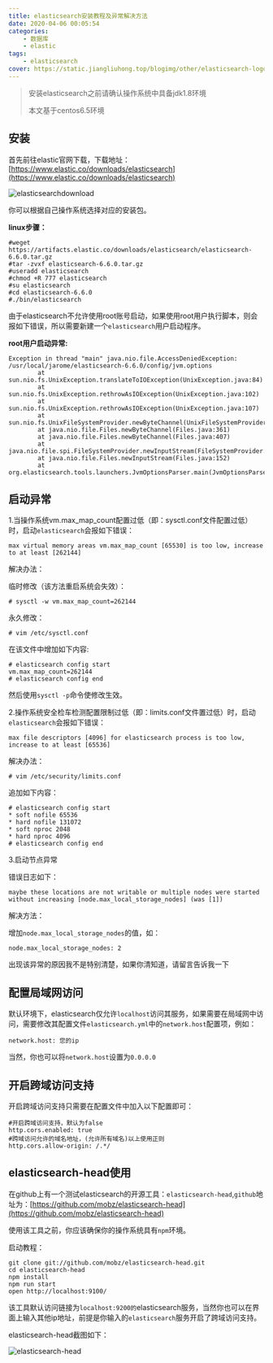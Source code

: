 ```yaml
---
title: elasticsearch安装教程及异常解决方法
date: 2020-04-06 00:05:54
categories:
    - 数据库
    - elastic
tags:
    - elasticsearch
cover: https://static.jiangliuhong.top/blogimg/other/elasticsearch-logo.png
---
```


> 安装elasticsearch之前请确认操作系统中具备jdk1.8环境
>
> 本文基于centos6.5环境

## 安装

首先前往elastic官网下载，下载地址：[https://www.elastic.co/downloads/elasticsearch](https://www.elastic.co/downloads/elasticsearch)

![elasticsearchdownload](https://static.jiangliuhong.top/blogimg/other/elasticsearchdownload.png)

你可以根据自己操作系统选择对应的安装包。

**linux步骤：**

```
#weget https://artifacts.elastic.co/downloads/elasticsearch/elasticsearch-6.6.0.tar.gz
#tar -zvxf elasticsearch-6.6.0.tar.gz
#useradd elasticsearch
#chmod +R 777 elasticsearch
#su elasticsearch
#cd elasticsearch-6.6.0
#./bin/elasticsearch
```

由于elasticsearch不允许使用root账号启动，如果使用root用户执行脚本，则会报如下错误，所以需要新建一个`elasticsearch`用户启动程序。

**root用户启动异常:**

```
Exception in thread "main" java.nio.file.AccessDeniedException: /usr/local/jarome/elasticsearch-6.6.0/config/jvm.options
        at sun.nio.fs.UnixException.translateToIOException(UnixException.java:84)
        at sun.nio.fs.UnixException.rethrowAsIOException(UnixException.java:102)
        at sun.nio.fs.UnixException.rethrowAsIOException(UnixException.java:107)
        at sun.nio.fs.UnixFileSystemProvider.newByteChannel(UnixFileSystemProvider.java:214)
        at java.nio.file.Files.newByteChannel(Files.java:361)
        at java.nio.file.Files.newByteChannel(Files.java:407)
        at java.nio.file.spi.FileSystemProvider.newInputStream(FileSystemProvider.java:384)
        at java.nio.file.Files.newInputStream(Files.java:152)
        at org.elasticsearch.tools.launchers.JvmOptionsParser.main(JvmOptionsParser.java:60)
```

## 启动异常

1.当操作系统vm.max_map_count配置过低（即：sysctl.conf文件配置过低）时，启动`elasticsearch`会报如下错误：

```
max virtual memory areas vm.max_map_count [65530] is too low, increase to at least [262144]
```

解决办法：

临时修改（该方法重启系统会失效）：

```
# sysctl -w vm.max_map_count=262144
```

永久修改：

```
# vim /etc/sysctl.conf
```

在该文件中增加如下内容:

```
# elasticsearch config start
vm.max_map_count=262144
# elasticsearch config end
```

然后使用`sysctl -p`命令使修改生效。

2.操作系统安全检车检测配置限制过低（即：limits.conf文件置过低）时，启动`elasticsearch`会报如下错误：

```
max file descriptors [4096] for elasticsearch process is too low, increase to at least [65536]
```

解决办法：

```
# vim /etc/security/limits.conf
```

追加如下内容：

```
# elasticsearch config start
* soft nofile 65536
* hard nofile 131072
* soft nproc 2048
* hard nproc 4096
# elasticsearch config end
```

3.启动节点异常

错误日志如下：

```
maybe these locations are not writable or multiple nodes were started without increasing [node.max_local_storage_nodes] (was [1])
```

解决方法：

增加`node.max_local_storage_nodes`的值，如：

```
node.max_local_storage_nodes: 2
```

出现该异常的原因我不是特别清楚，如果你清知道，请留言告诉我一下

## 配置局域网访问

默认环境下，elasticsearch仅允许`localhost`访问其服务，如果需要在局域网中访问，需要修改其配置文件`elasticsearch.yml`中的`network.host`配置项，例如：

```
network.host: 您的ip
```

当然，你也可以将`network.host`设置为`0.0.0.0`

## 开启跨域访问支持

开启跨域访问支持只需要在配置文件中加入以下配置即可：

```
#开启跨域访问支持，默认为false
http.cors.enabled: true
#跨域访问允许的域名地址，(允许所有域名)以上使用正则
http.cors.allow-origin: /.*/ 
```

## elasticsearch-head使用

在github上有一个测试elasticsearch的开源工具：`elasticsearch-head`,`github`地址为：[https://github.com/mobz/elasticsearch-head](https://github.com/mobz/elasticsearch-head)

使用该工具之前，你应该确保你的操作系统具有`npm`环境。

启动教程：

```
git clone git://github.com/mobz/elasticsearch-head.git
cd elasticsearch-head
npm install
npm run start
open http://localhost:9100/
```

该工具默认访问链接为`localhost:9200的`elasticsearch服务，当然你也可以在界面上输入其他ip地址，前提是你输入的`elasticsearch`服务开启了跨域访问支持。

elasticsearch-head截图如下：

![elasticsearch-head](https://static.jiangliuhong.top/blogimg/other/elasticsearch-head.png)